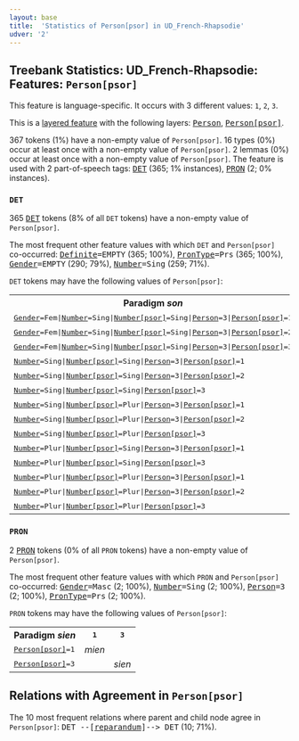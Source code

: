 ```yaml
---
layout: base
title:  'Statistics of Person[psor] in UD_French-Rhapsodie'
udver: '2'
---
```


## Treebank Statistics: UD_French-Rhapsodie: Features: `Person[psor]`

This feature is language-specific.
It occurs with 3 different values: `1`, `2`, `3`.

This is a <a href="../../u/overview/feat-layers.html">layered feature</a> with the following layers: <tt><a href="fr_rhapsodie-feat-Person.html">Person</a></tt>, <tt><a href="fr_rhapsodie-feat-Person-psor.html">Person[psor]</a></tt>.

367 tokens (1%) have a non-empty value of `Person[psor]`.
16 types (0%) occur at least once with a non-empty value of `Person[psor]`.
2 lemmas (0%) occur at least once with a non-empty value of `Person[psor]`.
The feature is used with 2 part-of-speech tags: <tt><a href="fr_rhapsodie-pos-DET.html">DET</a></tt> (365; 1% instances), <tt><a href="fr_rhapsodie-pos-PRON.html">PRON</a></tt> (2; 0% instances).

### `DET`

365 <tt><a href="fr_rhapsodie-pos-DET.html">DET</a></tt> tokens (8% of all `DET` tokens) have a non-empty value of `Person[psor]`.

The most frequent other feature values with which `DET` and `Person[psor]` co-occurred: <tt><a href="fr_rhapsodie-feat-Definite.html">Definite</a></tt><tt>=EMPTY</tt> (365; 100%), <tt><a href="fr_rhapsodie-feat-PronType.html">PronType</a></tt><tt>=Prs</tt> (365; 100%), <tt><a href="fr_rhapsodie-feat-Gender.html">Gender</a></tt><tt>=EMPTY</tt> (290; 79%), <tt><a href="fr_rhapsodie-feat-Number.html">Number</a></tt><tt>=Sing</tt> (259; 71%).

`DET` tokens may have the following values of `Person[psor]`:


<table>
  <tr><th>Paradigm <i>son</i></th><th><tt>1</tt></th><th><tt>2</tt></th><th><tt>3</tt></th></tr>
  <tr><td><tt><tt><a href="fr_rhapsodie-feat-Gender.html">Gender</a></tt><tt>=Fem</tt>|<tt><a href="fr_rhapsodie-feat-Number.html">Number</a></tt><tt>=Sing</tt>|<tt><a href="fr_rhapsodie-feat-Number-psor.html">Number[psor]</a></tt><tt>=Sing</tt>|<tt><a href="fr_rhapsodie-feat-Person.html">Person</a></tt><tt>=3</tt>|<tt><a href="fr_rhapsodie-feat-Person-psor.html">Person[psor]</a></tt><tt>=1</tt></tt></td><td><em>ma</em></td><td></td><td></td></tr>
  <tr><td><tt><tt><a href="fr_rhapsodie-feat-Gender.html">Gender</a></tt><tt>=Fem</tt>|<tt><a href="fr_rhapsodie-feat-Number.html">Number</a></tt><tt>=Sing</tt>|<tt><a href="fr_rhapsodie-feat-Number-psor.html">Number[psor]</a></tt><tt>=Sing</tt>|<tt><a href="fr_rhapsodie-feat-Person.html">Person</a></tt><tt>=3</tt>|<tt><a href="fr_rhapsodie-feat-Person-psor.html">Person[psor]</a></tt><tt>=2</tt></tt></td><td></td><td><em>ta</em></td><td></td></tr>
  <tr><td><tt><tt><a href="fr_rhapsodie-feat-Gender.html">Gender</a></tt><tt>=Fem</tt>|<tt><a href="fr_rhapsodie-feat-Number.html">Number</a></tt><tt>=Sing</tt>|<tt><a href="fr_rhapsodie-feat-Number-psor.html">Number[psor]</a></tt><tt>=Sing</tt>|<tt><a href="fr_rhapsodie-feat-Person.html">Person</a></tt><tt>=3</tt>|<tt><a href="fr_rhapsodie-feat-Person-psor.html">Person[psor]</a></tt><tt>=3</tt></tt></td><td></td><td></td><td><em>sa</em></td></tr>
  <tr><td><tt><tt><a href="fr_rhapsodie-feat-Number.html">Number</a></tt><tt>=Sing</tt>|<tt><a href="fr_rhapsodie-feat-Number-psor.html">Number[psor]</a></tt><tt>=Sing</tt>|<tt><a href="fr_rhapsodie-feat-Person.html">Person</a></tt><tt>=3</tt>|<tt><a href="fr_rhapsodie-feat-Person-psor.html">Person[psor]</a></tt><tt>=1</tt></tt></td><td><em>mon</em></td><td></td><td></td></tr>
  <tr><td><tt><tt><a href="fr_rhapsodie-feat-Number.html">Number</a></tt><tt>=Sing</tt>|<tt><a href="fr_rhapsodie-feat-Number-psor.html">Number[psor]</a></tt><tt>=Sing</tt>|<tt><a href="fr_rhapsodie-feat-Person.html">Person</a></tt><tt>=3</tt>|<tt><a href="fr_rhapsodie-feat-Person-psor.html">Person[psor]</a></tt><tt>=2</tt></tt></td><td></td><td><em>ton</em></td><td></td></tr>
  <tr><td><tt><tt><a href="fr_rhapsodie-feat-Number.html">Number</a></tt><tt>=Sing</tt>|<tt><a href="fr_rhapsodie-feat-Number-psor.html">Number[psor]</a></tt><tt>=Sing</tt>|<tt><a href="fr_rhapsodie-feat-Person-psor.html">Person[psor]</a></tt><tt>=3</tt></tt></td><td></td><td></td><td><em>son</em></td></tr>
  <tr><td><tt><tt><a href="fr_rhapsodie-feat-Number.html">Number</a></tt><tt>=Sing</tt>|<tt><a href="fr_rhapsodie-feat-Number-psor.html">Number[psor]</a></tt><tt>=Plur</tt>|<tt><a href="fr_rhapsodie-feat-Person.html">Person</a></tt><tt>=3</tt>|<tt><a href="fr_rhapsodie-feat-Person-psor.html">Person[psor]</a></tt><tt>=1</tt></tt></td><td><em>notre</em></td><td></td><td></td></tr>
  <tr><td><tt><tt><a href="fr_rhapsodie-feat-Number.html">Number</a></tt><tt>=Sing</tt>|<tt><a href="fr_rhapsodie-feat-Number-psor.html">Number[psor]</a></tt><tt>=Plur</tt>|<tt><a href="fr_rhapsodie-feat-Person.html">Person</a></tt><tt>=3</tt>|<tt><a href="fr_rhapsodie-feat-Person-psor.html">Person[psor]</a></tt><tt>=2</tt></tt></td><td></td><td><em>votre</em></td><td></td></tr>
  <tr><td><tt><tt><a href="fr_rhapsodie-feat-Number.html">Number</a></tt><tt>=Sing</tt>|<tt><a href="fr_rhapsodie-feat-Number-psor.html">Number[psor]</a></tt><tt>=Plur</tt>|<tt><a href="fr_rhapsodie-feat-Person-psor.html">Person[psor]</a></tt><tt>=3</tt></tt></td><td></td><td></td><td><em>leur</em></td></tr>
  <tr><td><tt><tt><a href="fr_rhapsodie-feat-Number.html">Number</a></tt><tt>=Plur</tt>|<tt><a href="fr_rhapsodie-feat-Number-psor.html">Number[psor]</a></tt><tt>=Sing</tt>|<tt><a href="fr_rhapsodie-feat-Person.html">Person</a></tt><tt>=3</tt>|<tt><a href="fr_rhapsodie-feat-Person-psor.html">Person[psor]</a></tt><tt>=1</tt></tt></td><td><em>mes</em></td><td></td><td></td></tr>
  <tr><td><tt><tt><a href="fr_rhapsodie-feat-Number.html">Number</a></tt><tt>=Plur</tt>|<tt><a href="fr_rhapsodie-feat-Number-psor.html">Number[psor]</a></tt><tt>=Sing</tt>|<tt><a href="fr_rhapsodie-feat-Person-psor.html">Person[psor]</a></tt><tt>=3</tt></tt></td><td></td><td></td><td><em>ses</em></td></tr>
  <tr><td><tt><tt><a href="fr_rhapsodie-feat-Number.html">Number</a></tt><tt>=Plur</tt>|<tt><a href="fr_rhapsodie-feat-Number-psor.html">Number[psor]</a></tt><tt>=Plur</tt>|<tt><a href="fr_rhapsodie-feat-Person.html">Person</a></tt><tt>=3</tt>|<tt><a href="fr_rhapsodie-feat-Person-psor.html">Person[psor]</a></tt><tt>=1</tt></tt></td><td><em>nos</em></td><td></td><td></td></tr>
  <tr><td><tt><tt><a href="fr_rhapsodie-feat-Number.html">Number</a></tt><tt>=Plur</tt>|<tt><a href="fr_rhapsodie-feat-Number-psor.html">Number[psor]</a></tt><tt>=Plur</tt>|<tt><a href="fr_rhapsodie-feat-Person.html">Person</a></tt><tt>=3</tt>|<tt><a href="fr_rhapsodie-feat-Person-psor.html">Person[psor]</a></tt><tt>=2</tt></tt></td><td></td><td><em>vos</em></td><td></td></tr>
  <tr><td><tt><tt><a href="fr_rhapsodie-feat-Number.html">Number</a></tt><tt>=Plur</tt>|<tt><a href="fr_rhapsodie-feat-Number-psor.html">Number[psor]</a></tt><tt>=Plur</tt>|<tt><a href="fr_rhapsodie-feat-Person-psor.html">Person[psor]</a></tt><tt>=3</tt></tt></td><td></td><td></td><td><em>leurs</em></td></tr>
</table>

### `PRON`

2 <tt><a href="fr_rhapsodie-pos-PRON.html">PRON</a></tt> tokens (0% of all `PRON` tokens) have a non-empty value of `Person[psor]`.

The most frequent other feature values with which `PRON` and `Person[psor]` co-occurred: <tt><a href="fr_rhapsodie-feat-Gender.html">Gender</a></tt><tt>=Masc</tt> (2; 100%), <tt><a href="fr_rhapsodie-feat-Number.html">Number</a></tt><tt>=Sing</tt> (2; 100%), <tt><a href="fr_rhapsodie-feat-Person.html">Person</a></tt><tt>=3</tt> (2; 100%), <tt><a href="fr_rhapsodie-feat-PronType.html">PronType</a></tt><tt>=Prs</tt> (2; 100%).

`PRON` tokens may have the following values of `Person[psor]`:


<table>
  <tr><th>Paradigm <i>sien</i></th><th><tt>1</tt></th><th><tt>3</tt></th></tr>
  <tr><td><tt><tt><a href="fr_rhapsodie-feat-Person-psor.html">Person[psor]</a></tt><tt>=1</tt></tt></td><td><em>mien</em></td><td></td></tr>
  <tr><td><tt><tt><a href="fr_rhapsodie-feat-Person-psor.html">Person[psor]</a></tt><tt>=3</tt></tt></td><td></td><td><em>sien</em></td></tr>
</table>

## Relations with Agreement in `Person[psor]`

The 10 most frequent relations where parent and child node agree in `Person[psor]`:
<tt>DET --[<tt><a href="fr_rhapsodie-dep-reparandum.html">reparandum</a></tt>]--> DET</tt> (10; 71%).

